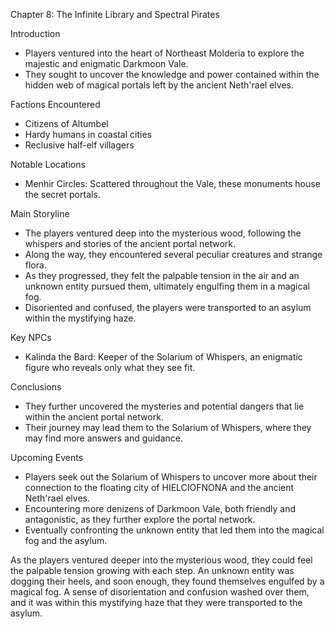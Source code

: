 Chapter 8: The Infinite Library and Spectral Pirates

 Introduction
- Players ventured into the heart of Northeast Molderia to explore the majestic and enigmatic Darkmoon Vale.
- They sought to uncover the knowledge and power contained within the hidden web of magical portals left by the ancient Neth'rael elves.

 Factions Encountered
- Citizens of Altumbel
- Hardy humans in coastal cities
- Reclusive half-elf villagers

 Notable Locations
- Menhir Circles: Scattered throughout the Vale, these monuments house the secret portals.

 Main Storyline
- The players ventured deep into the mysterious wood, following the whispers and stories of the ancient portal network.
- Along the way, they encountered several peculiar creatures and strange flora.
- As they progressed, they felt the palpable tension in the air and an unknown entity pursued them, ultimately engulfing them in a magical fog.
- Disoriented and confused, the players were transported to an asylum within the mystifying haze.

 Key NPCs
- Kalinda the Bard: Keeper of the Solarium of Whispers, an enigmatic figure who reveals only what they see fit.

 Conclusions
- They further uncovered the mysteries and potential dangers that lie within the ancient portal network.
- Their journey may lead them to the Solarium of Whispers, where they may find more answers and guidance.

 Upcoming Events
- Players seek out the Solarium of Whispers to uncover more about their connection to the floating city of HIELCIOFNONA and the ancient Neth'rael elves.
- Encountering more denizens of Darkmoon Vale, both friendly and antagonistic, as they further explore the portal network.
- Eventually confronting the unknown entity that led them into the magical fog and the asylum.



As the players ventured deeper into the mysterious wood, they could feel the palpable tension growing with each step. An unknown entity was dogging their heels, and soon enough, they found themselves engulfed by a magical fog. A sense of disorientation and confusion washed over them, and it was within this mystifying haze that they were transported to the asylum.